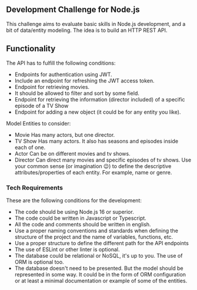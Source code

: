 ## Development Challenge for Node.js
This challenge aims to evaluate basic skills in Node.js development, and a bit of data/entity modeling. The idea is to build an HTTP REST API.

## Functionality
The API has to fulfill the following conditions:

*  Endpoints for authentication using JWT.
*  Include an endpoint for refreshing the JWT access token.
*  Endpoint for retrieving movies.
*  It should be allowed to filter and sort by some field.
*  Endpoint for retrieving the information (director included) of a specific episode of a TV Show
*  Endpoint for adding a new object (it could be for any entity you like).

Model
Entities to consider:

*  Movie
Has many actors, but one director.
*  TV Show
Has many actors. It also has seasons and episodes inside each of one.
*  Actor
Can be on different movies and tv shows.
*  Director
Can direct many movies and specific episodes of tv shows.
Use your common sense (or imagination 😉) to define the descriptive attributes/properties of each entity. For example, name or genre.

### Tech Requirements
These are the following conditions for the development:

*  The code should be using Node.js 16 or superior.
*  The code could be written in Javascript or Typescript.
*  All the code and comments should be written in english.
*  Use a proper naming conventions and standards when defining the structure of the project and the name of variables, functions, etc.
*  Use a proper structure to define the different path for the API endpoints
*  The use of ESLint or other linter is optional.
*  The database could be relational or NoSQL, it's up to you. The use of ORM is optional too.
*  The database doesn't need to be presented. But the model should be represented in some way. It could be in the form of ORM configuration or at least a minimal documentation or example of some of the entities.

